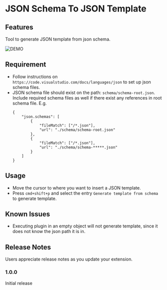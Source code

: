 # JSON Schema To JSON Template

## Features

Tool to generate JSON template from json schema.

![DEMO](https://raw.githubusercontent.com/ChaunceyKiwi/json-schema-to-json-template/master/demo.gif)

## Requirement
* Follow instructions on `https://code.visualstudio.com/docs/languages/json` to set up json schema files.
* JSON schema file should exist on the path: `schema/schema-root.json`. Include required schema files as well if there exist any references in root schema file. E.g.
    ```
    {
        "json.schemas": [
            {
                "fileMatch": ["/*.json"],
                "url": "./schema/schema-root.json"
            },
            {
                "fileMatch": ["/*.json"],
                "url": "./schema/schema-*****.json"
            }
        ]
    }
    ```

## Usage
* Move the cursor to where you want to insert a JSON template.
* Press `cmd+shift+p` and select the entry `Generate template from schema` to generate template.

## Known Issues
* Executing plugin in an empty object will not generate template, since it does not know the json path it is in.

## Release Notes

Users appreciate release notes as you update your extension.

### 1.0.0

Initial release